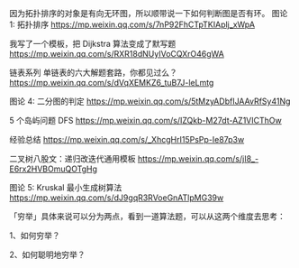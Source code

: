 因为拓扑排序的对象是有向无环图，所以顺带说一下如何判断图是否有环。
图论 1: 拓扑排序
https://mp.weixin.qq.com/s/7nP92FhCTpTKIAplj_xWpA

我写了一个模板，把 Dijkstra 算法变成了默写题
https://mp.weixin.qq.com/s/RXR18dNUyIVoCQXrO46gWA

链表系列 单链表的六大解题套路，你都见过么？
https://mp.weixin.qq.com/s/dVqXEMKZ6_tuB7J-leLmtg

图论 4: 二分图的判定
https://mp.weixin.qq.com/s/5tMzyADbfIJAAvRfSy41Ng

5 个岛屿问题 DFS
https://mp.weixin.qq.com/s/IZQkb-M27dt-AZ1VICThOw

经验总结
https://mp.weixin.qq.com/s/_XhcgHrI15PsPp-Ie87p3w

二叉树八股文：递归改迭代通用模板
https://mp.weixin.qq.com/s/jI8_-E6rx2HVBOmuQOTgHg

图论 5: Kruskal 最小生成树算法
https://mp.weixin.qq.com/s/dJ9gqR3RVoeGnATlpMG39w

「穷举」具体来说可以分为两点，看到一道算法题，可以从这两个维度去思考：

1、如何穷举？

2、如何聪明地穷举？
